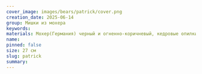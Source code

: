 ```yaml
---
cover_image: images/bears/patrick/cover.png
creation_date: 2025-06-14
group: Мишки из мохера
keywords: 
materials: Мохер(Германия) черный и огненно-коричневый, кедровые опилки, кедровая шерсть, минеральный гранулят,стеклянные глаза
name: 
pinned: false
size: 27 см
slug: patrick
summary: 
---
```

